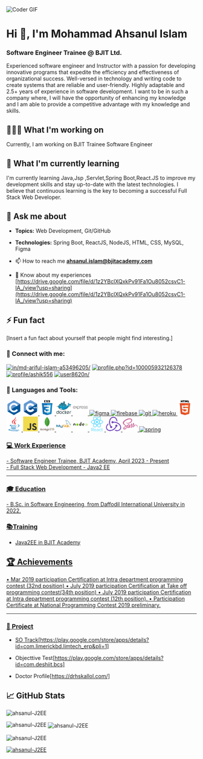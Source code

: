 
<img alt="Coder GIF" src="https://media.licdn.com/dms/image/C4E16AQGmoXkmTzsMEw/profile-displaybackgroundimage-shrink_350_1400/0/1645724742975?e=1688601600&v=beta&t=EdMJbt-6wMTTkLpcxQKFYmxtVDS_b_hs4W8ZF6ga3iU" style="max-width: 100%;max-height: 50%;" data-target="animated-image.originalImage">
<h1 align="left">Hi 👋, I'm Mohammad Ahsanul Islam</h1>
<h3 align="left">Software Engineer Trainee @ BJIT Ltd.</h3>
Experienced software engineer and Instructor with a passion for developing innovative programs that expedite the efficiency and effectiveness of organizational success. Well-versed in technology and writing code to create systems that are reliable and user-friendly. Highly adaptable and 2.5+ years of experience in software development. I want to be in such a company where, I will have the opportunity of enhancing my knowledge and I am able to provide a competitive advantage with my knowledge and skills.

## 👨🏽‍💻 What I'm working on 
Currently, I am working on BJIT Trainee Software Engineer

## 🧠 What I'm currently learning
I'm currently learning Java,Jsp ,Servlet,Spring Boot,React.JS to improve my development skills and stay up-to-date with the latest technologies. I believe that continuous learning is the key to becoming a successful Full Stack Web Developer.

## 💬 Ask me about
- <b>Topics:</b> Web Development, Git/GitHub
- <b>Technologies:</b> Spring Boot, ReactJS, NodeJS, HTML, CSS, MySQL, Figma

- 📫 How to reach me **ahsanul.islam@bjitacademy.com**

- 📄 Know about my experiences [https://drive.google.com/file/d/1z2YBclXQxkPv91Fa1Ou8052csvC1-IA_/view?usp=sharing](https://drive.google.com/file/d/1z2YBclXQxkPv91Fa1Ou8052csvC1-IA_/view?usp=sharing)

## ⚡ Fun fact
[Insert a fun fact about yourself that people might find interesting.]


<h3 align="left">🔗 Connect with me:</h3>
<p align="left">
<a href="https://www.linkedin.com/in/mohammad-ahsanul-islam-sowmik-b79100187/" target="blank"><img align="center" src="https://raw.githubusercontent.com/rahuldkjain/github-profile-readme-generator/master/src/images/icons/Social/linked-in-alt.svg" alt="in/md-ariful-islam-a53496205/" height="30" width="40" /></a>
<a href="https://www.facebook.com/ahsanul.islam.37/" target="blank"><img align="center" src="https://raw.githubusercontent.com/rahuldkjain/github-profile-readme-generator/master/src/images/icons/Social/facebook.svg" alt="profile.php?id=100005932126378" height="30" width="40" /></a>
<a href="https://codeforces.com/profile/s0wmiK" target="blank"><img align="center" src="https://raw.githubusercontent.com/rahuldkjain/github-profile-readme-generator/master/src/images/icons/Social/codeforces.svg" alt="profile/ashik556" height="30" width="40" /></a>
<a href="https://leetcode.com/ahsanulSowmik/" target="blank"><img align="center" src="https://raw.githubusercontent.com/rahuldkjain/github-profile-readme-generator/master/src/images/icons/Social/leet-code.svg" alt="user8620n/" height="30" width="40" /></a>
</p>

<h3 align="left">🚀 Languages and Tools:</h3>
<p align="left"><img src="https://raw.githubusercontent.com/devicons/devicon/master/icons/c/c-original.svg" alt="c" width="40" height="40"/> </a> <a href="https://www.w3schools.com/cpp/" target="_blank" rel="noreferrer"> <img src="https://raw.githubusercontent.com/devicons/devicon/master/icons/cplusplus/cplusplus-original.svg" alt="cplusplus" width="40" height="40"/> </a> <a href="https://www.w3schools.com/css/" target="_blank" rel="noreferrer"> <img src="https://raw.githubusercontent.com/devicons/devicon/master/icons/css3/css3-original-wordmark.svg" alt="css3" width="40" height="40"/> </a> <a href="https://www.docker.com/" target="_blank" rel="noreferrer"> <img src="https://raw.githubusercontent.com/devicons/devicon/master/icons/docker/docker-original-wordmark.svg" alt="docker" width="40" height="40"/> </a> <a href="https://expressjs.com" target="_blank" rel="noreferrer"> <img src="https://raw.githubusercontent.com/devicons/devicon/master/icons/express/express-original-wordmark.svg" alt="express" width="40" height="40"/> </a> <a href="https://www.figma.com/" target="_blank" rel="noreferrer"> <img src="https://www.vectorlogo.zone/logos/figma/figma-icon.svg" alt="figma" width="40" height="40"/> </a> <a href="https://firebase.google.com/" target="_blank" rel="noreferrer"> <img src="https://www.vectorlogo.zone/logos/firebase/firebase-icon.svg" alt="firebase" width="40" height="40"/> </a> <a href="https://git-scm.com/" target="_blank" rel="noreferrer"> <img src="https://www.vectorlogo.zone/logos/git-scm/git-scm-icon.svg" alt="git" width="40" height="40"/> </a> <a href="https://heroku.com" target="_blank" rel="noreferrer"> <img src="https://www.vectorlogo.zone/logos/heroku/heroku-icon.svg" alt="heroku" width="40" height="40"/> </a> <a href="https://www.w3.org/html/" target="_blank" rel="noreferrer"> <img src="https://raw.githubusercontent.com/devicons/devicon/master/icons/html5/html5-original-wordmark.svg" alt="html5" width="40" height="40"/> </a> <a href="https://www.java.com" target="_blank" rel="noreferrer"> <img src="https://raw.githubusercontent.com/devicons/devicon/master/icons/java/java-original.svg" alt="java" width="40" height="40"/> </a> <a href="https://developer.mozilla.org/en-US/docs/Web/JavaScript" target="_blank" rel="noreferrer"> <img src="https://raw.githubusercontent.com/devicons/devicon/master/icons/javascript/javascript-original.svg" alt="javascript" width="40" height="40"/> </a> <a href="https://www.mongodb.com/" target="_blank" rel="noreferrer"> <img src="https://raw.githubusercontent.com/devicons/devicon/master/icons/mongodb/mongodb-original-wordmark.svg" alt="mongodb" width="40" height="40"/> </a> <a href="https://www.mysql.com/" target="_blank" rel="noreferrer"> <img src="https://raw.githubusercontent.com/devicons/devicon/master/icons/mysql/mysql-original-wordmark.svg" alt="mysql" width="40" height="40"/> </a> <a href="https://nodejs.org" target="_blank" rel="noreferrer"> <img src="https://raw.githubusercontent.com/devicons/devicon/master/icons/nodejs/nodejs-original-wordmark.svg" alt="nodejs" width="40" height="40"/> </a> <a href="https://reactjs.org/" target="_blank" rel="noreferrer"> <img src="https://raw.githubusercontent.com/devicons/devicon/master/icons/react/react-original-wordmark.svg" alt="react" width="40" height="40"/> </a> <a href="https://redux.js.org" target="_blank" rel="noreferrer"> <img src="https://raw.githubusercontent.com/devicons/devicon/master/icons/redux/redux-original.svg" alt="redux" width="40" height="40"/> </a> <a href="https://sass-lang.com" target="_blank" rel="noreferrer"> <img src="https://raw.githubusercontent.com/devicons/devicon/master/icons/sass/sass-original.svg" alt="sass" width="40" height="40"/> </a> <a href="https://spring.io/" target="_blank" rel="noreferrer"> <img src="https://www.vectorlogo.zone/logos/springio/springio-icon.svg" alt="spring" width="40" height="40"/> </a</p>
<h3 align="left">💻 Work Experience</h3>
-  Software Engineer Trainee, BJIT Academy, April 2023 - Present
 <br/>
- Full Stack Web Development - Java2 EE
<hr>
<h3 align="left">🎓 Education</h3>
 - B.Sc. in Software Engineering, from Daffodil International University in 2022.
<h3 align="left">📚Training</h3>

- Java2EE in BJIT Academy


## 🏆 Achievements
• Mar 2019 participation Certification at Intra department programming contest (32nd
position)
• July 2019 participation Certification at Take off programming contest(34th position)
• July 2019 participation Certification at Intra department programming contest (12th
position).
• Participation Certificate at National Programming Contest 2019 preliminary.

<hr>
<h3 align="left">🌟 Project</h3>

- SO Track[https://play.google.com/store/apps/details?id=com.limerickbd.limtech_erp&pli=1]

- Objecttive Test[https://play.google.com/store/apps/details?id=com.deshiit.bcs]

- Doctor Profile[https://drhskallol.com/]

## 📈 GitHub Stats
<p align="left"> <img src="https://komarev.com/ghpvc/?username=ashik255&label=Profile%20views&color=0e75b6&style=flat" alt="ahsanul-J2EE" /> </p>
<p><img align="left" src="https://github-readme-stats.vercel.app/api/top-langs?username=ashik255&show_icons=true&locale=en&layout=compact" alt="ahsanul-J2EE" /></p>
<p>&nbsp;<img align="center" src="https://github-readme-stats.vercel.app/api?username=ashik255&show_icons=true&locale=en" alt="ahsanul-J2EE" /></p>
<p><img align="center" src="https://github-readme-streak-stats.herokuapp.com/?user=ashik255&" alt="ahsanul-J2EE" /></p>
<p align="left"> <a href="https://github.com/ryo-ma/github-profile-trophy"><img src="https://github-profile-trophy.vercel.app/?username=ashik255" alt="ahsanul-J2EE" /></a> </p>
